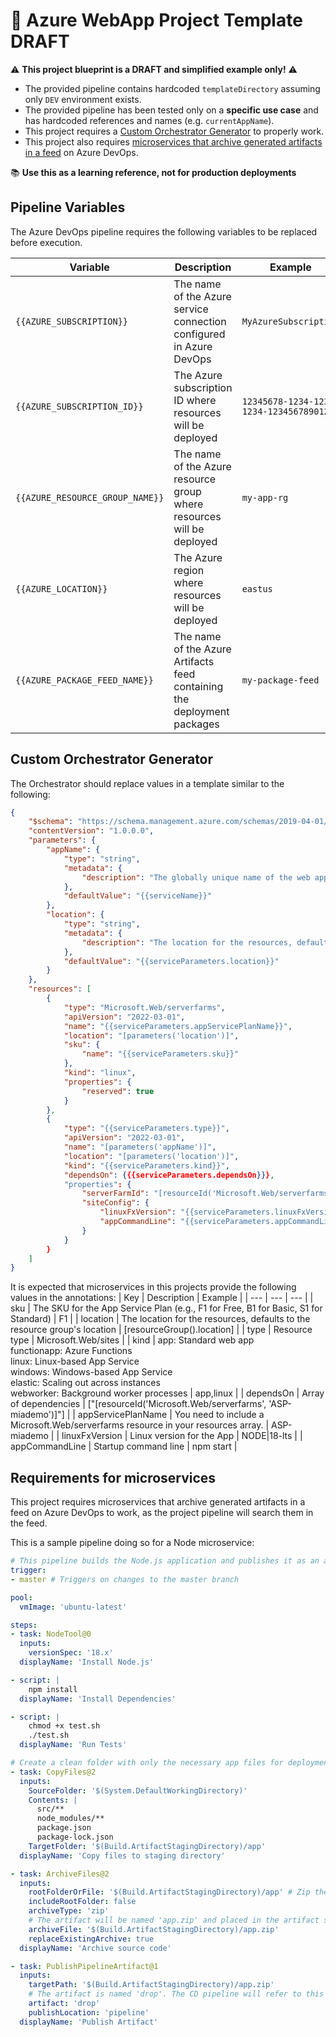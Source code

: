 # 🚧 Azure WebApp Project Template DRAFT
⚠️ **This project blueprint is a DRAFT and simplified example only!** ⚠️

 - The provided pipeline contains hardcoded `templateDirectory` assuming only `DEV` environment exists.
 - The provided pipeline has been tested only on a **specific use case** and has hardcoded references and names (e.g. `currentAppName`).
 - This project requires a [Custom Orchestrator Generator](#custom-orchestrator-generator) to properly work.
 - This project also requires [microservices that archive generated artifacts in a feed](#requirements-for-microservices) on Azure DevOps.

 📚 **Use this as a learning reference, not for production deployments**

## Pipeline Variables

The Azure DevOps pipeline requires the following variables to be replaced before execution.

| Variable | Description | Example |
|----------|-------------|---------|
| `{{AZURE_SUBSCRIPTION}}` | The name of the Azure service connection configured in Azure DevOps | `MyAzureSubscription` |
| `{{AZURE_SUBSCRIPTION_ID}}` | The Azure subscription ID where resources will be deployed | `12345678-1234-1234-1234-123456789012` |
| `{{AZURE_RESOURCE_GROUP_NAME}}` | The name of the Azure resource group where resources will be deployed | `my-app-rg` |
| `{{AZURE_LOCATION}}` | The Azure region where resources will be deployed | `eastus` |
| `{{AZURE_PACKAGE_FEED_NAME}}` | The name of the Azure Artifacts feed containing the deployment packages | `my-package-feed` |

## Custom Orchestrator Generator
The Orchestrator should replace values in a template similar to the following:
```json
{
    "$schema": "https://schema.management.azure.com/schemas/2019-04-01/deploymentTemplate.json#",
    "contentVersion": "1.0.0.0",
    "parameters": {
        "appName": {
            "type": "string",
            "metadata": {
                "description": "The globally unique name of the web app."
            },
            "defaultValue": "{{serviceName}}"
        },
        "location": {
            "type": "string",
            "metadata": {
                "description": "The location for the resources, defaults to the resource group's location."
            },
            "defaultValue": "{{serviceParameters.location}}"
        }
    },
    "resources": [
        {
            "type": "Microsoft.Web/serverfarms",
            "apiVersion": "2022-03-01",
            "name": "{{serviceParameters.appServicePlanName}}",
            "location": "[parameters('location')]",
            "sku": {
                "name": "{{serviceParameters.sku}}"
            },
            "kind": "linux",
            "properties": {
                "reserved": true
            }
        },
        {
            "type": "{{serviceParameters.type}}",
            "apiVersion": "2022-03-01",
            "name": "[parameters('appName')]",
            "location": "[parameters('location')]",
            "kind": "{{serviceParameters.kind}}",
            "dependsOn": {{{serviceParameters.dependsOn}}},
            "properties": {
                "serverFarmId": "[resourceId('Microsoft.Web/serverfarms', '{{serviceParameters.appServicePlanName}}')]",
                "siteConfig": {
                    "linuxFxVersion": "{{serviceParameters.linuxFxVersion}}",
                    "appCommandLine": "{{serviceParameters.appCommandLine}}"
                }
            }
        }
    ]
}
```

It is expected that microservices in this projects provide the following values in the annotations:
| Key | Description | Example |
| --- | --- | --- |
| sku | The SKU for the App Service Plan (e.g., F1 for Free, B1 for Basic, S1 for Standard) | F1 |
| location | The location for the resources, defaults to the resource group's location | [resourceGroup().location] |
| type | Resource type | Microsoft.Web/sites |
| kind | app: Standard web app<br>functionapp: Azure Functions<br>linux: Linux-based App Service<br>windows: Windows-based App Service<br>elastic: Scaling out across instances<br>webworker: Background worker processes | app,linux |
| dependsOn | Array of dependencies | ["[resourceId('Microsoft.Web/serverfarms', 'ASP-miademo')]"] |
| appServicePlanName | You need to include a Microsoft.Web/serverfarms resource in your resources array. | ASP-miademo |
| linuxFxVersion | Linux version for the App | NODE\|18-lts |
| appCommandLine | Startup command line | npm start |

## Requirements for microservices
This project requires microservices that archive generated artifacts in a feed on Azure DevOps to work, as the project pipeline will search them in the feed.

This is a sample pipeline doing so for a Node microservice:
```yaml
# This pipeline builds the Node.js application and publishes it as an artifact.
trigger:
- master # Triggers on changes to the master branch

pool:
  vmImage: 'ubuntu-latest'

steps:
- task: NodeTool@0
  inputs:
    versionSpec: '18.x'
  displayName: 'Install Node.js'

- script: |
    npm install
  displayName: 'Install Dependencies'

- script: |
    chmod +x test.sh
    ./test.sh
  displayName: 'Run Tests'

# Create a clean folder with only the necessary app files for deployment
- task: CopyFiles@2
  inputs:
    SourceFolder: '$(System.DefaultWorkingDirectory)'
    Contents: |
      src/**
      node_modules/**
      package.json
      package-lock.json
    TargetFolder: '$(Build.ArtifactStagingDirectory)/app'
  displayName: 'Copy files to staging directory'

- task: ArchiveFiles@2
  inputs:
    rootFolderOrFile: '$(Build.ArtifactStagingDirectory)/app' # Zip the clean staging folder
    includeRootFolder: false
    archiveType: 'zip'
    # The artifact will be named 'app.zip' and placed in the artifact staging directory
    archiveFile: '$(Build.ArtifactStagingDirectory)/app.zip'
    replaceExistingArchive: true
  displayName: 'Archive source code'

- task: PublishPipelineArtifact@1
  inputs:
    targetPath: '$(Build.ArtifactStagingDirectory)/app.zip'
    # The artifact is named 'drop'. The CD pipeline will refer to this name.
    artifact: 'drop'
    publishLocation: 'pipeline'
  displayName: 'Publish Artifact'
```